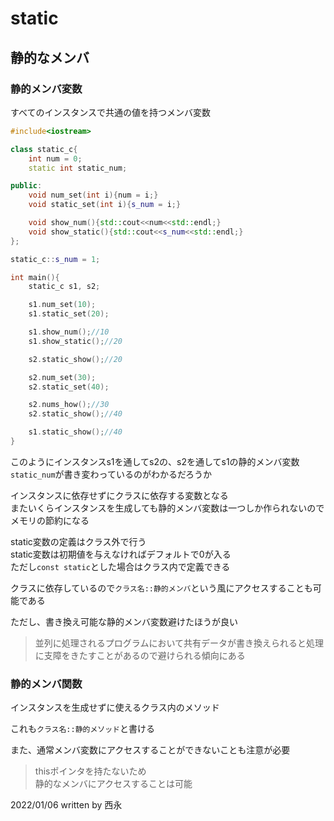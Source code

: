 # static

## 静的なメンバ

### 静的メンバ変数

すべてのインスタンスで共通の値を持つメンバ変数

```C++
#include<iostream>

class static_c{
    int num = 0;
    static int static_num;

public:
    void num_set(int i){num = i;}
    void static_set(int i){s_num = i;}

    void show_num(){std::cout<<num<<std::endl;}
    void show_static(){std::cout<<s_num<<std::endl;}
};

static_c::s_num = 1;

int main(){
    static_c s1, s2;

    s1.num_set(10);
    s1.static_set(20);

    s1.show_num();//10
    s1.show_static();//20

    s2.static_show();//20

    s2.num_set(30);
    s2.static_set(40);

    s2.nums_how();//30
    s2.static_show();//40

    s1.static_show();//40
}
```

このようにインスタンスs1を通してs2の、s2を通してs1の静的メンバ変数`static_num`が書き変わっているのがわかるだろうか

インスタンスに依存せずにクラスに依存する変数となる  
またいくらインスタンスを生成しても静的メンバ変数は一つしか作られないのでメモリの節約になる

static変数の定義はクラス外で行う  
static変数は初期値を与えなければデフォルトで0が入る  
ただし`const static`とした場合はクラス内で定義できる

クラスに依存しているので`クラス名::静的メンバ`という風にアクセスすることも可能である

ただし、書き換え可能な静的メンバ変数避けたほうが良い
>並列に処理されるプログラムにおいて共有データが書き換えられると処理に支障をきたすことがあるので避けられる傾向にある

### 静的メンバ関数

インスタンスを生成せずに使えるクラス内のメソッド

これも`クラス名::静的メソッド`と書ける

また、通常メンバ変数にアクセスすることができないことも注意が必要
>thisポインタを持たないため  
静的なメンバにアクセスすることは可能

2022/01/06
written by 西永

